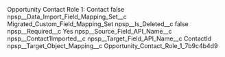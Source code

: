 <?xml version="1.0" encoding="UTF-8"?>
<CustomMetadata xmlns="http://soap.sforce.com/2006/04/metadata" xmlns:xsi="http://www.w3.org/2001/XMLSchema-instance" xmlns:xsd="http://www.w3.org/2001/XMLSchema">
    <label>Opportunity Contact Role 1: Contact</label>
    <protected>false</protected>
    <values>
        <field>npsp__Data_Import_Field_Mapping_Set__c</field>
        <value xsi:type="xsd:string">Migrated_Custom_Field_Mapping_Set</value>
    </values>
    <values>
        <field>npsp__Is_Deleted__c</field>
        <value xsi:type="xsd:boolean">false</value>
    </values>
    <values>
        <field>npsp__Required__c</field>
        <value xsi:type="xsd:string">Yes</value>
    </values>
    <values>
        <field>npsp__Source_Field_API_Name__c</field>
        <value xsi:type="xsd:string">npsp__Contact1Imported__c</value>
    </values>
    <values>
        <field>npsp__Target_Field_API_Name__c</field>
        <value xsi:type="xsd:string">ContactId</value>
    </values>
    <values>
        <field>npsp__Target_Object_Mapping__c</field>
        <value xsi:type="xsd:string">Opportunity_Contact_Role_1_7b9c4b4d9</value>
    </values>
</CustomMetadata>

